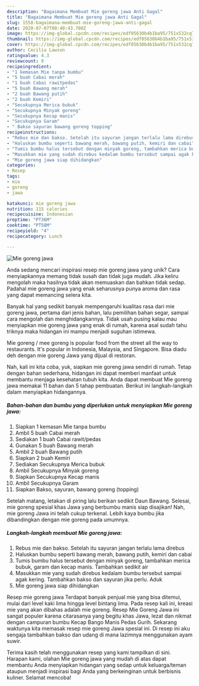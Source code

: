 ```yaml
---
description: "Bagaimana Membuat Mie goreng jawa Anti Gagal"
title: "Bagaimana Membuat Mie goreng jawa Anti Gagal"
slug: 1558-bagaimana-membuat-mie-goreng-jawa-anti-gagal
date: 2020-07-07T00:40:43.700Z
image: https://img-global.cpcdn.com/recipes/edf05630b4b1ba95/751x532cq70/mie-goreng-jawa-foto-resep-utama.jpg
thumbnail: https://img-global.cpcdn.com/recipes/edf05630b4b1ba95/751x532cq70/mie-goreng-jawa-foto-resep-utama.jpg
cover: https://img-global.cpcdn.com/recipes/edf05630b4b1ba95/751x532cq70/mie-goreng-jawa-foto-resep-utama.jpg
author: Cecilia Lawson
ratingvalue: 4.3
reviewcount: 9
recipeingredient:
- "1 kemasan Mie tanpa bumbu"
- "5 buah Cabai merah"
- "1 buah Cabai rawitpedas"
- "5 buah Bawang merah"
- "2 buah Bawang putih"
- "2 buah Kemiri"
- "Secukupnya Merica bubuk"
- "Secukupnya Minyak goreng"
- "Secukupnya Kecap manis"
- "Secukupnya Garam"
- " Bakso sayuran bawang goreng topping"
recipeinstructions:
- "Rebus mie dan bakso. Setelah itu sayuran jangan terlalu lama direbus"
- "Haluskan bumbu seperti bawang merah, bawang putih, kemiri dan cabai"
- "Tumis bumbu halus tersebut dengan minyak goreng, tambahkan merica bubuk, garam dan kecap manis. Tambahkan sedikit air"
- "Masukkan mie yang sudah direbus kedalam bumbu tersebut sampai agak kering. Tambahkan bakso dan sayuran jika perlu. Aduk"
- "Mie goreng jawa siap dihidangkan"
categories:
- Resep
tags:
- mie
- goreng
- jawa

katakunci: mie goreng jawa 
nutrition: 115 calories
recipecuisine: Indonesian
preptime: "PT36M"
cooktime: "PT58M"
recipeyield: "4"
recipecategory: Lunch

---
```



![Mie goreng jawa](https://img-global.cpcdn.com/recipes/edf05630b4b1ba95/751x532cq70/mie-goreng-jawa-foto-resep-utama.jpg)

Anda sedang mencari inspirasi resep mie goreng jawa yang unik? Cara menyiapkannya memang tidak susah dan tidak juga mudah. Jika keliru mengolah maka hasilnya tidak akan memuaskan dan bahkan tidak sedap. Padahal mie goreng jawa yang enak seharusnya punya aroma dan rasa yang dapat memancing selera kita.

Banyak hal yang sedikit banyak mempengaruhi kualitas rasa dari mie goreng jawa, pertama dari jenis bahan, lalu pemilihan bahan segar, sampai cara mengolah dan menghidangkannya. Tidak usah pusing kalau mau menyiapkan mie goreng jawa yang enak di rumah, karena asal sudah tahu triknya maka hidangan ini mampu menjadi suguhan istimewa.

Mie goreng / mee goreng is popular food from the street all the way to restaurants. It&#39;s popular in Indonesia, Malaysia, and Singapore. Bisa diadu deh dengan mie goreng Jawa yang dijual di restoran.


Nah, kali ini kita coba, yuk, siapkan mie goreng jawa sendiri di rumah. Tetap dengan bahan sederhana, hidangan ini dapat memberi manfaat untuk membantu menjaga kesehatan tubuh kita. Anda dapat membuat Mie goreng jawa memakai 11 bahan dan 5 tahap pembuatan. Berikut ini langkah-langkah dalam menyiapkan hidangannya.

<!--inarticleads1-->

##### Bahan-bahan dan bumbu yang diperlukan untuk menyiapkan Mie goreng jawa:

1. Siapkan 1 kemasan Mie tanpa bumbu
1. Ambil 5 buah Cabai merah
1. Sediakan 1 buah Cabai rawit/pedas
1. Gunakan 5 buah Bawang merah
1. Ambil 2 buah Bawang putih
1. Siapkan 2 buah Kemiri
1. Sediakan Secukupnya Merica bubuk
1. Ambil Secukupnya Minyak goreng
1. Siapkan Secukupnya Kecap manis
1. Ambil Secukupnya Garam
1. Siapkan  Bakso, sayuran, bawang goreng (topping)


Setelah matang, letakan di piring lalu berikan sedikit Daun Bawang. Selesai, mie goreng spesial khas Jawa yang berbumbu manis siap disajikan! Nah, mie goreng Jawa ini telah cukup terkenal. Lebih kaya bumbu jika dibandingkan dengan mie goreng pada umumnya. 

<!--inarticleads2-->

##### Langkah-langkah membuat Mie goreng jawa:

1. Rebus mie dan bakso. Setelah itu sayuran jangan terlalu lama direbus
1. Haluskan bumbu seperti bawang merah, bawang putih, kemiri dan cabai
1. Tumis bumbu halus tersebut dengan minyak goreng, tambahkan merica bubuk, garam dan kecap manis. Tambahkan sedikit air
1. Masukkan mie yang sudah direbus kedalam bumbu tersebut sampai agak kering. Tambahkan bakso dan sayuran jika perlu. Aduk
1. Mie goreng jawa siap dihidangkan


Resep mie goreng jawa Terdapat banyak penjual mie yang bisa ditemui, mulai dari level kaki lima hingga level bintang lima. Pada resep kali ini, kreasi mie yang akan dibahas adalah mie goreng. Resep Mie Goreng Jawa ini sangat populer karena citarasanya yang begitu khas Jawa, lezat dan nikmat dengan campuran bumbu Kecap Bango Manis Pedas Gurih. Sekarang waktunya kita memasak resep mie goreng Jawa spesial ini. Di resep ini aku sengaja tambahkan bakso dan udang di mana lazimnya menggunakan ayam suwir. 

Terima kasih telah menggunakan resep yang kami tampilkan di sini. Harapan kami, olahan Mie goreng jawa yang mudah di atas dapat membantu Anda menyiapkan hidangan yang sedap untuk keluarga/teman ataupun menjadi inspirasi bagi Anda yang berkeinginan untuk berbisnis kuliner. Selamat mencoba!
